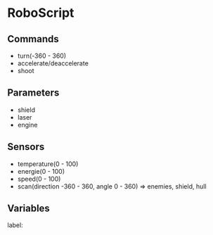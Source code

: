 # RoboScript

## Commands

- turn(-360 - 360)
- accelerate/deaccelerate
- shoot

## Parameters

- shield
- laser
- engine

## Sensors

- temperature(0 - 100)
- energie(0 - 100)
- speed(0 - 100)
- scan(direction -360 - 360, angle 0 - 360) => enemies, shield, hull

## Variables

label:
